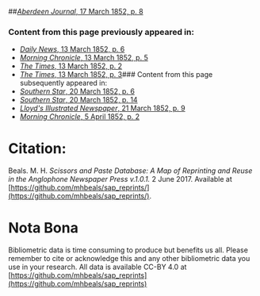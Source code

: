 ##[*Aberdeen Journal*, 17 March 1852, p. 8](https://mhbeals.github.io/sap_html/Aberdeen-Journal/Aberdeen-Journal-17-March-1852-p-8)

### Content from this page previously appeared in:
+ [*Daily News*, 13 March 1852, p. 6](https://mhbeals.github.io/sap_html/Daily-News/Daily-News-13-March-1852-p-6)
+ [*Morning Chronicle*, 13 March 1852, p. 5](https://mhbeals.github.io/sap_html/Morning-Chronicle/Morning-Chronicle-13-March-1852-p-5)
+ [*The Times*, 13 March 1852, p. 2](https://mhbeals.github.io/sap_html/The-Times/The-Times-13-March-1852-p-2)
+ [*The Times*, 13 March 1852, p. 3](https://mhbeals.github.io/sap_html/The-Times/The-Times-13-March-1852-p-3)### Content from this page subsequently appeared in:
+ [*Southern Star*, 20 March 1852, p. 6](https://mhbeals.github.io/sap_html/Southern-Star/Southern-Star-20-March-1852-p-6)
+ [*Southern Star*, 20 March 1852, p. 14](https://mhbeals.github.io/sap_html/Southern-Star/Southern-Star-20-March-1852-p-14)
+ [*Lloyd's Illustrated Newspaper*, 21 March 1852, p. 9](https://mhbeals.github.io/sap_html/Lloyd's-Illustrated-Newspaper/Lloyd's-Illustrated-Newspaper-21-March-1852-p-9)
+ [*Morning Chronicle*, 5 April 1852, p. 2](https://mhbeals.github.io/sap_html/Morning-Chronicle/Morning-Chronicle-5-April-1852-p-2)
                    
# Citation: 

Beals. M. H. *Scissors and Paste Database: A Map of Reprinting and Reuse in the Anglophone Newspaper Press v.1.0.1.* 2 June 2017. Available at [https://github.com/mhbeals/sap_reprints/](https://github.com/mhbeals/sap_reprints/). 
                    
# Nota Bona

Bibliometric data is time consuming to produce but benefits us all. Please remember to cite or acknowledge this and any other bibliometric data you use in your research. All data is available CC-BY 4.0 at [https://github.com/mhbeals/sap_reprints](https://github.com/mhbeals/sap_reprints)